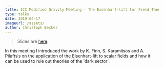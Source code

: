 ```yaml
---
title: ICC Modified Gravity Meeting - The Eisenhart-lift for Field Theories
type: talks
date: 2019-04-17
imageurl: /assets/
author: Christoph Becker
---
```


> Slides are [here](/assets/talks_mg_eisenhart.html).

In this meeting I introduced the work by K. Finn, S. Karamitsos and A. Pilaftsis on the application of the [Eisenhart-lift to scalar fields](https://arxiv.org/pdf/1806.02431.pdf) and how it can be used to rule out theories of the 'dark sector'.
